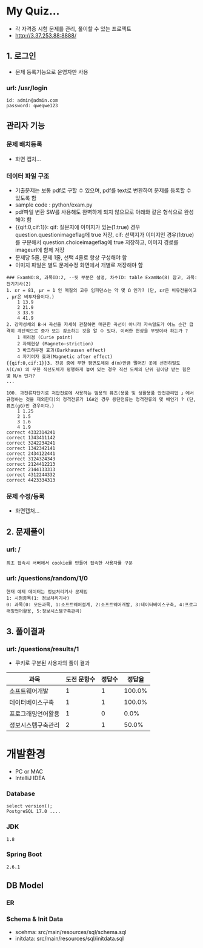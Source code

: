 
# My Quiz...
* 각 자격증 시험 문제를 관리, 풀이할 수 있는 프로젝트
* http://3.37.253.88:8888/

## 1. 로그인
* 문제 등록기능으로 운영자만 사용
### url: /usr/login
```text
id: admin@admin.com
password: qweqwe123
```

## 관리자 기능
### 문제 배치등록
  * 화면 캡처...

### 데이터 파일 구조
  * 기출문제는 보통 pdf로 구할 수 있으며, pdf를 text로 변환하여 문제를 등록할 수 있도록 함
  * sample code : python/exam.py
  * pdf파일 변환 SW를 사용해도 완벽하게 되지 않으므로 아래와 같은 형식으로 완성해야 함
  * {{qif:0,cif:1}}: qif: 질문지에 이미지가 있는(1:true) 경우 question.questionimageflag에 true 저장, cif: 선택지가 이미지인 경우(1:true)를 구분해서 question.choiceimageflag에 true 저장하고, 이미지 경로를 imageurl에 함께 저장
  * 문제당 5줄, 문제 1줄, 선택 4줄로 항상 구성해야 함
  * 이미지 파일은 별도 문제수정 화면에서 개별로 저장해야 함
```text
### ExamNO:8, 과목ID:2, --뒷 부분은 설명, 차수ID: table ExamNo(8) 참고, 과목:전기기사(2) 
1. εr = 81, μr = 1 인 매질의 고유 임피던스는 약 몇 Ω 인가? (단, εr은 비유전율이고 , μr은 비투자율이다.)
	1 13.9 
	2 21.9
	3 33.9 
	4 41.9
2. 강자성체의 B-H 곡선을 자세히 관찰하면 매끈한 곡선이 아니라 자속밀도가 어느 순간 급격히 계단적으로 증가 또는 감소하는 것을 알 수 있다. 이러한 현상을 무엇이라 하는가 ?
	1 퀴리점 (Curie point)
	2 자왜현상 (Magneto-striction)
	3 바크하우젠 효과(Barkhausen effect)
	4 자기여자 효과(Magnetic after effect)
{{qif:0,cif:1}}3. 진공 중에 무한 평면도체와 d(m)만큼 떨어진 곳에 선전하밀도 λ(C/m) 의 무한 직선도체가 평행하게 놓여 있는 경우 직선 도체의 단위 길이당 받는 힘은 몇 N/m 인가?
...

100. 과전류차단기로 저압전로에 사용하는 범용의 퓨즈(용품 및 생활용품 안전관리법 」에서 규정하는 것을 제외한다)의 정격전류가 16A인 경우 용단전류는 정격전류의 몇 배인가 ? (단, 퓨즈(gG)인 경우이다.)
	1 1.25 
	2 1.5
	3 1.6 
	4 1.9
correct 4332314241
correct 1343411142
correct 3242234241
correct 1342342141
correct 2434122441
correct 3124324343
correct 2124412213
correct 2144133313
correct 4312244332
correct 4423334313
```

### 문제 수정/등록
  * 화면캡처...



## 2. 문제풀이
### url: /
```text
최초 접속시 서버에서 cookie를 만들어 접속한 사용자를 구분
```

### url: /questions/random/1/0
```text
현재 예제 데이터는 정보처리기사 문제임
1: 시험종목(1: 정보처리기사)
0: 과목(0: 모든과목, 1:소프트웨어설계, 2:소프트웨어개발, 3:데이터베이스구축, 4:프로그래밍언어활용, 5:정보시스템구축관리)
```

## 3. 풀이결과
### url: /questions/results/1
* 쿠키로 구분된 사용자의 풀이 결과

| 과목             | 도전 문항수 | 정답수 | 정답율 |
|------------------|-------------|--------|--------|
| 소프트웨어개발    | 1           | 1      | 100.0% |
| 데이터베이스구축  | 1           | 1      | 100.0% |
| 프로그래밍언어활용 | 1           | 0      | 0.0%   |
| 정보시스템구축관리 | 2           | 1      | 50.0%  |


# 개발환경
* PC or MAC
* IntelliJ IDEA

### Database
```
select version();
PostgreSQL 17.0 ....
```

### JDK
```text
1.8
```

### Spring Boot
```text
2.6.1
```

## DB Model
### ER


### Schema & Init Data
* scehma: src/main/resources/sql/schema.sql
* initdata: src/main/resources/sql/initdata.sql






